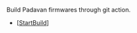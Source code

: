 Build Padavan firmwares through git action.

- [[StartBuild](https://github.com/gustavo8000br/Padavan_CI/actions?query=workflow%3A%22Build+Padavan%22)]
